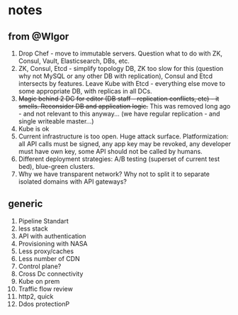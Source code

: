 # notes

## from @WIgor

1. Drop Chef - move to immutable servers. Question what to do with ZK, Consul, Vault, Elasticsearch, DBs, etc.
1. ZK, Consul, Etcd - simplify topology DB, ZK too slow for this (question why not MySQL or any other DB with replication), Consul and Etcd intersects by features. Leave Kube with Etcd - everything else move to some appropriate DB, with replicas in all DCs.
1. ~~Magic behind 2 DC for editor (DB staff - replication conflicts, etc) - it smells. Reconsider DB and application logic.~~ This was removed long ago - and not relevant to this anyway... (we have regular replication - and single writeable master...)
1. Kube is ok
1. Current infrastructure is too open. Huge attack surface. Platformization: all API calls must be signed, any app key may be revoked, any developer must have own key, some API should not be called by humans.
1. Different deployment strategies: A/B testing (superset of current test bed), blue-green clusters.
1. Why we have transparent network? Why not to split it to separate isolated domains with API gateways?

## generic

1. Pipeline Standart
1. less stack
1. API with authentication
1. Provisioning with NASA
1. Less proxy/caches
1. Less number of CDN
1. Control plane?
1. Cross Dc connectivity
1. Kube on prem
1. Traffic flow review
1. http2, quick
1. Ddos protectionP
